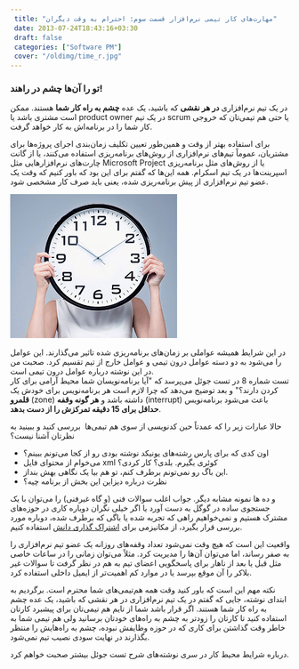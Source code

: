 ```yaml
---
 title: "مهارت‌های کار تیمی نرم‌افزار قسمت سوم: احترام به وقت دیگران" 
 date: 2013-07-24T18:43:16+03:30
 draft: false 
 categories: ["Software PM"]
 cover: "/oldimg/time_r.jpg"
---
```




### تو را آن‌ها چشم در راهند!



در یک تیم نرم‌افزاری **در هر نقشی** که باشید، یک عده **چشم به راه کار شما** هستند. ممکن است مشتری باشد یا product owner در یک تیم scrum یا حتی هم تیمی‌تان که خروجی کار شما را در برنامه‌اش به کار خواهد گرفت.



برای استفاده بهتر از وقت و همین‌طور تعیین تکلیف زمان‌بندی اجرای پروژه‌ها برای مشتریان، عموماً تیم‌های نرم‌افزاری از روش‌های برنامه‌ریزی استفاده می‌کنند، یا از گانت چارت‌های نرم‌افزارهایی مثل Microsoft Project یا از روش‌های مثل برنامه‌ریزی اسپرینت‌ها در یک تیم اسکرام. همه این‌ها که گفتم برای این بود که باور کنیم که وقت یک عضو تیم نرم‌افزاری از پیش برنامه‌ریزی شده، یعنی باید صرف کار مشخصی شود.



![](/oldimg/time_r.jpg)



در این شرایط همیشه عواملی بر زمان‌های برنامه‌ریزی شده تاثیر می‌گذارند. این عوامل را می‌شود به دو دسته عوامل درون تیمی و عوامل خارج از تیم تقسیم کرد. صحبت من در این نوشته درباره عوامل درون تیمی است.  
 تست شماره 8 در تست جوئل می‌پرسد که "آیا برنامه‌نویسان شما محیط آرامی برای کار کردن دارند؟" و بعد توضیح می‌دهد که چرا لازم است هر برنامه‌نویس برای خودش یک **قلمرو** (zone) داشته باشد و **هر گونه وقفه** (interrupt) باعث می‌شود برنامه‌نویس **حداقل برای 15 دقیقه تمرکزش را از دست بدهد**.



حالا عبارات زیر را که عمدتاً حین کدنویسی از سوی هم تیمی‌ها  بررسی کنید و ببینید به نظرتان آشنا نیست؟


- اون کدی که برای پارس رشته‌های یونیکد نوشته بودی رو از کجا می‌تونم ببینم؟
- می‌خوام از محتوای فایل xml کوئری بگیرم. بلدی؟ کار کردی؟
- این باگ رو نمی‌تونم برطرف کنم، تو هم بیا یک نگاهی بهش بنداز.
- نظرت درباره دیزاین این بخش از برنامه چیه؟



و ده ها نمونه مشابه دیگر. جواب اغلب سوالات فنی (و گاه غیرفنی) را می‌توان با یک جستجوی ساده در گوگل به دست آورد یا اگر خیلی نگران دوباره کاری در حوزه‌های مشترک هستیم و نمی‌خواهیم راهی که تجربه شده یا باگی که برطرف شده، دوباره مورد بررسی قرار بگیرد، از مکانیزمی برای [اشتراک گذاری دانش](/post/6-مهارت-های-کار-تیمی-نرم-افزار-قسمت-دوم--اشتراک-گذاری-دانش/) استفاده کنیم.



واقعیت این است که هیچ وقت نمی‌شود تعداد وقفه‌های روزانه یک عضو تیم نرم‌افزاری را به صفر رساند، اما می‌توان آن‌ها را مدیریت کرد. مثلاً می‌توان زمانی را در ساعات خاصی مثل قبل یا بعد از ناهار برای پاسخگویی اعضای تیم به هم در نظر گرفت تا سوالات غیر بلاکر را آن موقع بپرسد یا در موارد کم اهمیت‌تر از ایمیل داخلی استفاده کرد.



نکته مهم این است که باور کنید وقت همه هم‌تیمی‌های شما محترم است. برگردیم به ابتدای نوشته، جایی که گفتم در یک تیم نرم‌افزاری در هر نقشی که باشید، یک عده چشم به راه کار شما هستند. اگر قرار باشد شما از تایم هم تیمی‌تان برای پیشبرد کارتان استفاده کنید تا کارتان را زودتر به چشم به راه‌های خودتان برسانید ولی هم تیمی شما به خاطر وقت گذاشتن برای کاری که در حوزه وظایفش نبوده، چشم به راه‌هایش را منتظر بگذارند در نهایت سودی نصیب تیم نمی‌شود.



درباره شرایط محیط کار در سری نوشته‌های شرح تست جوئل بیشتر صحبت خواهم کرد.

